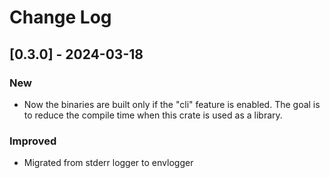 # Change Log

## [0.3.0] - 2024-03-18

### New
* Now the binaries are built only if the "cli" feature is enabled. The goal is 
  to reduce the compile time when this crate is used as a library.

### Improved
* Migrated from stderr logger to envlogger
